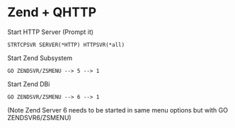 # Zend + QHTTP

Start HTTP Server (Prompt it)

    STRTCPSVR SERVER(*HTTP) HTTPSVR(*all)

Start Zend Subsystem

    GO ZENDSVR/ZSMENU --> 5 --> 1

Start Zend DBi

    GO ZENDSVR/ZSMENU --> 6 --> 1

(Note Zend Server 6 needs to be started in same menu options but with GO ZENDSVR6/ZSMENU)
